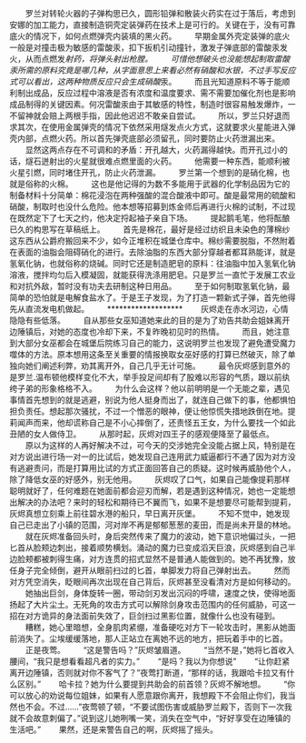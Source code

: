 　　罗兰对转轮火器的子弹构思已久，圆形铅弹和散装火药实在过于落后，考虑到安娜的加工能力，直接制造铜壳定装弹药在技术上是可行的。关键在于，没有可靠底火的情况下，如何点燃弹壳内装填的黑火药。
　　早期金属外壳定装弹的底火一般是对撞击极为敏感的雷酸汞，扣下扳机引动撞针，激发子弹底部的雷酸汞发火，从而点燃发*射药，将弹头射出枪膛。
　　可惜他想破头也没能想起制取雷酸汞所需的原料究竟是哪几种，从字面意思上来看必然有硝酸和水银，不过手写反应式可以看出，这两种物质反应只会生成硝酸*汞。
　　而且光知道原料不等于能顺利制出成品，反应过程中溶液是否有浓度和温度要求、需不需要加催化剂也是影响成品制得的关键因素。何况雷酸汞由于其敏感的特性，制造时很容易触发爆炸，一不留神就会赔上两根手指，因此他迟迟不敢亲自尝试。
　　所以，罗兰只好退而求其次，在使用金属弹壳的情况下依然采用燧发点火方式，这就要求火星能进入弹壳内部，点燃火药。所以首先弹壳底部必须留孔，同时要防止火药泄漏出来。
　　显然这两点存在不可调和的矛盾：开孔越大，火药漏得越快。而开孔过小的话，燧石迸射出的火星就很难点燃里面的火药。
　　他需要一种东西，能顺利被火星引燃，同时堵住开孔，防止火药泄漏。
　　罗兰第一个想到的是硝化棉，也就是俗称的火棉。
　　这也是他记得的为数不多能用于武器的化学制品因为它的制备材料十分简单：棉花浸泡在两种强酸的混合酸液中即可。酸是最常用的硫酸和硝酸，制取时也没什么危险。他本想等招募到炼金师后再进行火棉的试制，不过现在既然定下了七天之约，他决定捋起袖子亲自下场。
　　提起鹅毛笔，他将酝酿已久的构思写在草稿纸上。
　　首先是棉花，最好是经过纺织且未染色的薄棉纱这东西从公爵府搬回来不少，如今正堆积在城堡仓库中。棉纱需要脱脂，不然附着在表面的油脂会阻碍硝化的进行。去除油脂的东西大部分穿越者都耳熟能详，就是氢氧化钠，也就俗称的烧碱。同时它还是制造肥皂的原料：往油脂中加入氢氧化钠溶液，搅拌均匀后入模凝固，就能获得洗涤用肥皂。只是罗兰一直忙于发展工农业和对抗外敌，暂时没有功夫去研制这种日用品。
　　至于如何制取氢氧化钠，最简单的恐怕就是电解食盐水了。于是王子发现，为了打造一颗新式子弹，首先他得先从直流发电机做起。
　　*******************
　　灰烬走在赤水河边，心情隐隐有些低落。
　　自从那些女巫知道她来此的目的是为了劝告共助会姐妹离开边陲镇后，对她的态度也冷却下来，不复昨晚初见时的热情。
　　而且，她注意到大部分女巫都会在城堡后院练习自己的能力，这说明罗兰也发现了避免遭受魔力噬体的方法。原本想用这条至关重要的情报换取女巫好感的打算已然破灭，除了单独向她们阐述利弊，劝其离开外，自己几乎无计可施。
　　最令灰烬感到意外的是罗兰.温布顿他模样变化不大，举手投足间却有了股难以形容的气质，跟以前纨绔子弟的形象格格不入。
　　为什么会这样？他以前明明是一个无能之辈，遇见事情首先想到的就是逃避，别说为他人挺身而出了，就连自己做下的事，他都惧怕担负责任。想起那次骚扰，不过一个憎恶的眼神，便让他惊慌失措地跌倒在地。提莉闻声而来，他却谎称自己是不小心摔倒了，还责怪五王女，为什么要找一个如此丑陋的女人做侍卫。
　　从那时起，灰烬对四王子的感观便降至了最低点。
　　原以为这样的人再好解决不过，可今天的交涉她完全没能占据上风，特别是在对方说出进行场一对一的比试后，她发现自己连用武力威逼都行不通了因为对方没有逃避责问，而是打算用比试的方式正面回答自己的质疑。这时候再威胁他个人，除了降低女巫的好感外，别无他用。
　　灰烬叹了口气，如果自己能像提莉那样聪明就好了，任何难题在她面前都会迎刃而解，若是遇到这种情况，她也一定能想出解决的办法吧？来时的轻松和期待已不翼而飞，如果不是想要尽可能帮到提莉，灰烬真想立刻乘上前往碧水港的船只，早日离开灰堡。
　　不知不觉中，她发现自己已走出了小镇的范围，河对岸不再是郁郁葱葱的麦田，而是尚未开垦的林地。
　　就在灰烬准备回头时，身后突然传来了魔力的波动，她下意识地偏过头，一把匕首从脸颊边刺出，接着顺势横划。涌动的魔力已变成滔天巨浪，灰烬感到自己半边脸颊都被刺得生痛，对方连贯的招式显然不是普通人能做到的。她不再犹豫，放任身子完全倾倒，避开从眼前扫过的匕首，单脚发力将自己弹射出去。
　　然而对方凭空消失，眨眼间再次出现在自己背后，灰烬甚至没看清对方是如何移动的。
　　她抽出巨剑，身体旋转一圈，带动剑刃发出沉闷的呼啸，速度之快，使得地面扬起了大片尘土。无死角的攻击方式可以解除剑身攻击范围内的任何威胁，可这一招在对方诡异的身法面前失效了，巨剑扫过黑影位置，就像什么也没有碰到。
　　糟糕，她心里暗想，全身肌肉紧绷，准备硬吃对方下一轮攻击时，黑影从她面前消失了。尘埃缓缓落地，那人正站立在离她不远的地方，把玩着手中的匕首。
　　正是夜莺。
　　“这是警告吗？”灰烬皱眉道。
　　“当然不是，”她将匕首收入腰间，“我只是想看看超凡者的实力。”
　　“是吗？我以为你想说”
　　“让你赶紧离开边陲镇，否则就对你不客气了？”夜莺打断道，“那样的话，我跟哈卡拉又有什么区别。”
　　哈卡拉？她为什么要提到共助会的前首领？灰烬不解地想。
　　“你可以放心的劝说每位姐妹，如果有人愿意跟你离开，我想殿下不会阻止你们，我当然也不会。不过……”夜莺顿了顿，“不要试图伤害或威胁罗兰殿下，否则下一次我就不会故意刺偏了。”说到这儿她咧嘴一笑，消失在空气中，“好好享受在边陲镇的生活吧。”
　　果然，还是来警告自己的啊，灰烬摇了摇头。